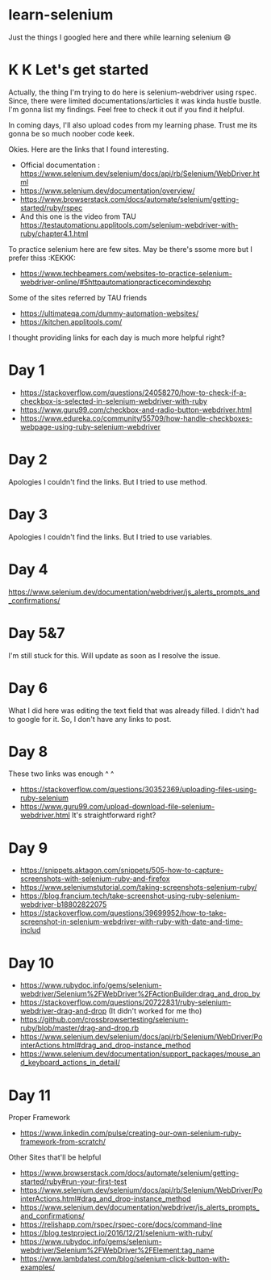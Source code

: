 # learn-selenium
Just the things I googled here and there while learning selenium 😄

<h1> K K Let's get started </h1>
Actually, the thing I'm trying to do here is selenium-webdriver using rspec. Since, there were limited documentations/articles it was kinda hustle bustle. I'm gonna list my findings. Feel free to check it out if you find it helpful.  
 
In coming days, I'll also upload codes from my learning phase. Trust me its gonna be so much noober code keek. 

Okies. Here are the links that I found interesting.

* Official documentation : https://www.selenium.dev/selenium/docs/api/rb/Selenium/WebDriver.html
* https://www.selenium.dev/documentation/overview/
* https://www.browserstack.com/docs/automate/selenium/getting-started/ruby/rspec 
* And this one is the video from TAU
  https://testautomationu.applitools.com/selenium-webdriver-with-ruby/chapter4.1.html 

To practice selenium here are few sites. May be there's ssome more but I prefer thiss :KEKKK:
* https://www.techbeamers.com/websites-to-practice-selenium-webdriver-online/#5httpautomationpracticecomindexphp

Some of the sites referred by TAU friends
* https://ultimateqa.com/dummy-automation-websites/
* https://kitchen.applitools.com/

I thought providing links for each day is much more helpful right?

# Day 1
* https://stackoverflow.com/questions/24058270/how-to-check-if-a-checkbox-is-selected-in-selenium-webdriver-with-ruby
* https://www.guru99.com/checkbox-and-radio-button-webdriver.html
* https://www.edureka.co/community/55709/how-handle-checkboxes-webpage-using-ruby-selenium-webdriver

# Day 2
Apologies I couldn't find the links. But I tried to use method.

# Day 3
Apologies I couldn't find the links. But I tried to use variables.

# Day 4
https://www.selenium.dev/documentation/webdriver/js_alerts_prompts_and_confirmations/

# Day 5&7
I'm still stuck for this. Will update as soon as I resolve the issue.

# Day 6
What I did here was editing the text field that was already filled. I didn't had to google for it. So, I don't have any links to post.

# Day 8
These two links was enough ^ ^
* https://stackoverflow.com/questions/30352369/uploading-files-using-ruby-selenium
* https://www.guru99.com/upload-download-file-selenium-webdriver.html
It's straightforward right?

# Day 9
* https://snippets.aktagon.com/snippets/505-how-to-capture-screenshots-with-selenium-ruby-and-firefox
* https://www.seleniumstutorial.com/taking-screenshots-selenium-ruby/
* https://blog.francium.tech/take-screenshot-using-ruby-selenium-webdriver-b18802822075
* https://stackoverflow.com/questions/39699952/how-to-take-screenshot-in-selenium-webdriver-with-ruby-with-date-and-time-includ

# Day 10
* https://www.rubydoc.info/gems/selenium-webdriver/Selenium%2FWebDriver%2FActionBuilder:drag_and_drop_by
* https://stackoverflow.com/questions/20722831/ruby-selenium-webdriver-drag-and-drop (It didn't worked for me tho)
* https://github.com/crossbrowsertesting/selenium-ruby/blob/master/drag-and-drop.rb
* https://www.selenium.dev/selenium/docs/api/rb/Selenium/WebDriver/PointerActions.html#drag_and_drop-instance_method
* https://www.selenium.dev/documentation/support_packages/mouse_and_keyboard_actions_in_detail/

# Day 11
Proper Framework
* https://www.linkedin.com/pulse/creating-our-own-selenium-ruby-framework-from-scratch/

Other Sites that'll be helpful
* https://www.browserstack.com/docs/automate/selenium/getting-started/ruby#run-your-first-test
* https://www.selenium.dev/selenium/docs/api/rb/Selenium/WebDriver/PointerActions.html#drag_and_drop-instance_method
* https://www.selenium.dev/documentation/webdriver/js_alerts_prompts_and_confirmations/
* https://relishapp.com/rspec/rspec-core/docs/command-line
* https://blog.testproject.io/2016/12/21/selenium-with-ruby/
* https://www.rubydoc.info/gems/selenium-webdriver/Selenium%2FWebDriver%2FElement:tag_name
* https://www.lambdatest.com/blog/selenium-click-button-with-examples/

